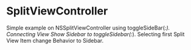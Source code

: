 # SplitViewController
Simple example on NSSplitViewController using toggleSideBar(_:).
Connecting View Show Sidebar to toggleSidebar(_:).
Selecting first Split View Item change Behavior to Sidebar.
